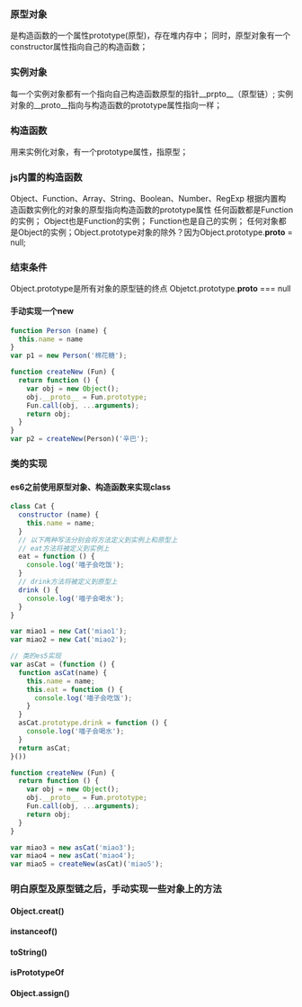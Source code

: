 <!--
 * @Author: qianqian.zhao
 * @Date: 2020-03-22 14:45:14
 * @LastEditors: qianqian.zhao
 * @LastEditTime: 2020-03-24 19:56:41
 * @Description: 原型记录
 -->

### 原型对象
是构造函数的一个属性prototype(原型)，存在堆内存中；
同时，原型对象有一个constructor属性指向自己的构造函数；

### 实例对象
每一个实例对象都有一个指向自己构造函数原型的指针__prpto__（原型链）;
实例对象的__proto__指向与构造函数的prototype属性指向一样；

### 构造函数
用来实例化对象，有一个prototype属性，指原型；

### js内置的构造函数
Object、Function、Array、String、Boolean、Number、RegExp
根据内置构造函数实例化的对象的原型指向构造函数的prototype属性
任何函数都是Function的实例；
Object也是Function的实例；
Function也是自己的实例；
任何对象都是Object的实例；Object.prototype对象的除外？因为Object.prototype.__proto__ = null;

### 结束条件
Object.prototype是所有对象的原型链的终点
Objetct.prototype.__proto__ === null

#### 手动实现一个new

``` javascript
function Person (name) {
  this.name = name
}
var p1 = new Person('棉花糖');

function createNew (Fun) {
  return function () {
    var obj = new Object();
    obj.__proto__ = Fun.prototype;
    Fun.call(obj, ...arguments);
    return obj;
  }
}
var p2 = createNew(Person)('辛巴');

```

### 类的实现
#### es6之前使用原型对象、构造函数来实现class
``` javascript
class Cat {
  constructor (name) {
    this.name = name;
  }
  // 以下两种写法分别会将方法定义到实例上和原型上
  // eat方法将被定义到实例上
  eat = function () {
    console.log('喵子会吃饭');
  }
  // drink方法将被定义到原型上
  drink () {
    console.log('喵子会喝水');
  }
}

var miao1 = new Cat('miao1');
var miao2 = new Cat('miao2');

// 类的es5实现
var asCat = (function () {
  function asCat(name) {
    this.name = name;
    this.eat = function () {
      console.log('喵子会吃饭');
    }
  }
  asCat.prototype.drink = function () {
    console.log('喵子会喝水');
  }
  return asCat;
}())

function createNew (Fun) {
  return function () {
    var obj = new Object();
    obj.__proto__ = Fun.prototype;
    Fun.call(obj, ...arguments);
    return obj;
  }
}

var miao3 = new asCat('miao3');
var miao4 = new asCat('miao4');
var miao5 = createNew(asCat)('miao5');
```


### 明白原型及原型链之后，手动实现一些对象上的方法

#### Object.creat()
  
#### instanceof()

#### toString()

#### isPrototypeOf

#### Object.assign()


